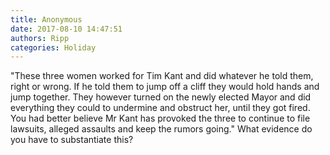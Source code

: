 ```yaml
---
title: Anonymous
date: 2017-08-10 14:47:51
authors: Ripp
categories: Holiday
---
```


 "These three women worked for Tim Kant and did whatever he told them, right or wrong. If he told them to jump off a cliff they would hold hands and jump together. They however turned on the newly elected Mayor and did everything they could to undermine and obstruct her, until they got fired. You had better believe Mr Kant has provoked the three to continue to file lawsuits, alleged assaults and keep the rumors going."
What evidence do you have to substantiate this?